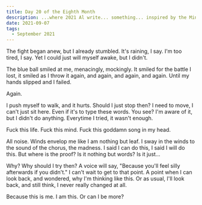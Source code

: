 ```yaml
---
title: Day 20 of the Eighth Month
description: ...where 2021 Al write... something... inspired by the Minecraft Soundtrack 'pigstep'.
date: 2021-09-07
tags:
  - September 2021
---
```


The fight began anew,
but I already stumbled.
It's raining, I say.
I'm too tired, I say.
Yet I could just will myself awake,
but I didn't.

The blue ball smiled at me,
menacingly, mockingly.
It smiled for the battle I lost,
it smiled as I throw it again,
and again, and again, and again.
Until my hands slipped and I failed.

Again.

I push myself to walk, and it hurts.
Should I just stop then?
I need to move, I can't just sit here.
Even if it's to type these words.
You see? I'm aware of it,
but I didn't do anything.
Everytime I tried, it wasn't enough.

Fuck this life.
Fuck this mind.
Fuck this goddamn song in my head.

All noise.
Winds envelop me like I am nothing but leaf.
I sway in the winds to the sound of the chorus,
the madness.
I said I can do this, I said I will do this.
But where is the proof?
Is it nothing but words?
Is it just...

Why?
Why should I try then?
A voice will say, 
"Because you'll feel silly afterwards if you didn't."
I can't wait to get to that point.
A point when I can look back, and wondered,
why I'm thinking like this.
Or as usual, I'll look back, and still think,
I never really changed at all.

Because this is me.
I am this.
Or can I be more?